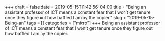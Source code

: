 +++draft = falsedate = 2019-05-15T11:42:56-04:00title = "Being an assistant professor of ICT means a constant fear that I won’t get tenure once they figure out how baffled I am by the copier."slug = "2019-05-15-Being-an"tags = []categories = ["micro"]+++Being an assistant professor of ICT means a constant fear that I won’t get tenure once they figure out how baffled I am by the copier.